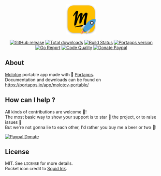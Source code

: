 <p align="center"><a href="https://portapps.io/app/molotov-portable/" target="_blank"><img width="100" src="https://github.com/portapps/molotov-portable/blob/master/res/papp.png"></a></p>

<p align="center">
  <a href="https://portapps.io/app/molotov-portable/#download"><img src="https://img.shields.io/github/release/portapps/molotov-portable.svg?style=flat-square" alt="GitHub release"></a>
  <a href="https://portapps.io/app/molotov-portable/#download"><img src="https://img.shields.io/github/downloads/portapps/molotov-portable/total.svg?style=flat-square" alt="Total downloads"></a>
  <a href="https://travis-ci.com/portapps/molotov-portable"><img src="https://img.shields.io/travis/com/portapps/molotov-portable/master.svg?style=flat-square" alt="Build Status"></a>
  <a href="https://github.com/portapps/portapps"><img src="https://img.shields.io/badge/portapps-1.23.0-479fdb.svg?style=flat-square" alt="Portapps version"></a>
  <a href="https://goreportcard.com/report/github.com/portapps/molotov-portable"><img src="https://goreportcard.com/badge/github.com/portapps/molotov-portable?style=flat-square" alt="Go Report"></a>
  <a href="https://www.codacy.com/app/portapps/molotov-portable"><img src="https://img.shields.io/codacy/grade/5b76d80c1ddc425282c8ceb65e532dbd.svg?style=flat-square" alt="Code Quality"></a>
  <a href="https://www.paypal.com/cgi-bin/webscr?cmd=_s-xclick&hosted_button_id=WQD7AQGPDEPSG"><img src="https://img.shields.io/badge/donate-paypal-7057ff.svg?style=flat-square" alt="Donate Paypal"></a>
</p>

## About

[Molotov](https://www.molotov.tv/) portable app made with 🚀 [Portapps](https://portapps.io).<br />
Documentation and downloads can be found on https://portapps.io/app/molotov-portable/

## How can I help ?

All kinds of contributions are welcome :raised_hands:!<br />
The most basic way to show your support is to star :star2: the project, or to raise issues :speech_balloon:<br />
But we're not gonna lie to each other, I'd rather you buy me a beer or two :beers:!

[![Paypal Donate](https://portapps.io/img/paypal-donate.png)](https://www.paypal.com/cgi-bin/webscr?cmd=_s-xclick&hosted_button_id=WQD7AQGPDEPSG)

## License

MIT. See `LICENSE` for more details.<br />
Rocket icon credit to [Squid Ink](http://thesquid.ink).
